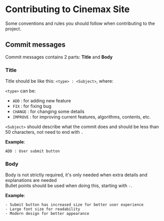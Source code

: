 # Contributing to Cinemax Site
Some conventions and rules you should follow when contributing to the project.

## Commit messages
Commit messages contains 2 parts: **Title** and **Body**

### Title
Title should be like this: `<type> : <Subject>`, where:

`<type>` can be: 

* `ADD` : for adding new feature
* `FIX` : for fixing bug
* `CHANGE` : for changing some details
* `IMPROVE` : for improving current features, algorithms, contents, etc.

`<Subject>` should describe what the commit does and should be less than 50 characters, not need to end with `.`

**Example**:
          
    ADD : User submit button
 
### Body

Body is not strictly required, it's only needed when extra details and explanations are needed  
Bullet points should be used when doing this, starting with  `-`.

**Example**:
    
    - Submit button has increased size for better user experience
    - Large font size for readability
    - Modern design for better appearance
